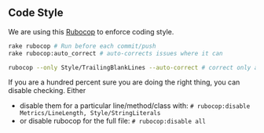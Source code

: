 ## Code Style

We are using this [Rubocop](https://github.com/bbatsov/rubocop) to enforce coding style.

```bash
rake rubocop # Run before each commit/push
rake rubocop:auto_correct # auto-corrects issues where it can

rubocop --only Style/TrailingBlankLines --auto-correct # correct only a single offense type
```

If you are a hundred percent sure you are doing the right thing, you can disable checking. Either

- disable them for a particular line/method/class with: `# rubocop:disable Metrics/LineLength, Style/StringLiterals`
- or disable rubocop for the full file: `# rubocop:disable all`
